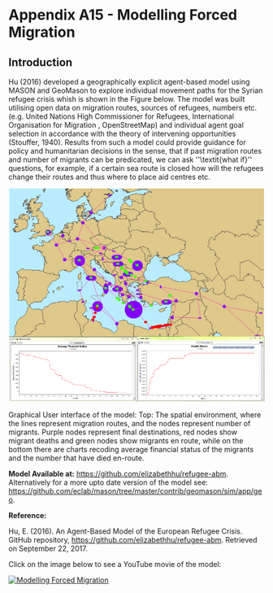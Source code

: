 # Appendix A15 - Modelling Forced Migration




## Introduction

Hu (2016) developed a  geographically explicit agent-based model using MASON and GeoMason  to explore individual movement paths for the Syrian refugee crisis whish is shown in the Figure below. The model was built utilising open data on migration routes, sources of refugees, numbers etc. (e.g. United Nations High Commissioner for Refugees, International Organisation for Migration , OpenStreetMap) and individual agent goal selection in accordance with the theory of intervening opportunities (Stouffer, 1940). Results from such a model could provide guidance for policy and humanitarian decisions in the sense, that if past migration routes and number of migrants can be predicated, we can ask ''\textit{what if}'' questions, for example, if a certain sea route is closed how will the refugees change their routes and thus where to place aid centres etc.

![GUI logo](FigureA15.png)

Graphical User interface of the model: Top: The spatial environment, where the lines represent migration routes, and the nodes represent number of migrants. Purple nodes represent final destinations, red nodes show migrant deaths and green nodes show migrants en route, while on the bottom there are charts recoding average financial status of the migrants and the number that have died en-route.

**Model Available at:** <https://github.com/elizabethhu/refugee-abm>. Alternatively for a more upto date version of the model see: <https://github.com/eclab/mason/tree/master/contrib/geomason/sim/app/geo>. 

**Reference:**

Hu, E. (2016). An Agent-Based Model of the European Refugee Crisis. GitHub repository, <https://github.com/elizabethhu/refugee-abm>. Retrieved on September 22, 2017.

Click on the image below to see a YouTube movie of the model:

[![Modelling Forced Migration](http://img.youtube.com/vi/6MrpTjjyukY/0.jpg)](http://www.youtube.com/watch?v=6MrpTjjyukY "Modelling Forced Migration")